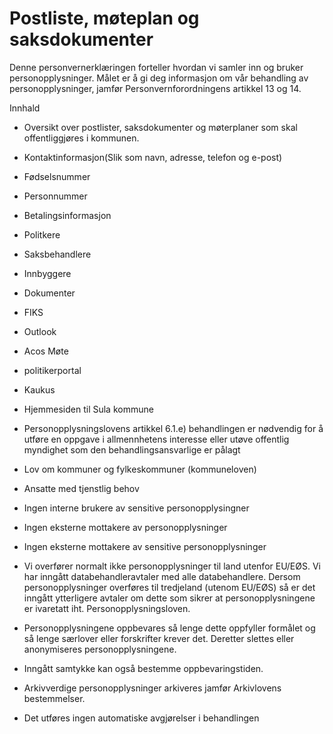 # Postliste, møteplan og saksdokumenter


  

Denne personvernerklæringen forteller hvordan vi samler inn og bruker personopplysninger. Målet er å gi deg informasjon om vår behandling av personopplysninger, jamfør Personvernforordningens artikkel 13 og 14.

  

Innhald

*   Oversikt over postlister, saksdokumenter og møterplaner som skal offentliggjøres i kommunen.  
    
*   Kontaktinformasjon(Slik som navn, adresse, telefon og e-post)  
    
*   Fødselsnummer  
    
*   Personnummer  
    
*   Betalingsinformasjon  
    
*   Politkere  
    
*   Saksbehandlere  
    
*   Innbyggere  
    
*   Dokumenter  
    
*   FIKS  
    
*   Outlook  
    
*   Acos Møte  
    
*   politikerportal  
    
*   Kaukus  
    
*   Hjemmesiden til Sula kommune  
    
*   Personopplysningslovens artikkel 6.1.e) behandlingen er nødvendig for å utføre en oppgave i allmennhetens interesse eller utøve offentlig myndighet som den behandlingsansvarlige er pålagt  
    
*   Lov om kommuner og fylkeskommuner (kommuneloven)  
    
*   Ansatte med tjenstlig behov  
    
*   Ingen interne brukere av sensitive personopplysingner  
    
*   Ingen eksterne mottakere av personopplysninger  
    
*   Ingen eksterne mottakere av sensitive personopplysninger  
    
*   Vi overfører normalt ikke personopplysninger til land utenfor EU/EØS. Vi har inngått databehandleravtaler med alle databehandlere. Dersom personopplysninger overføres til tredjeland (utenom EU/EØS) så er det inngått ytterligere avtaler om dette som sikrer at personopplysningene er ivaretatt iht. Personopplysningsloven.  
    
*   Personopplysningene oppbevares så lenge dette oppfyller formålet og så lenge særlover eller forskrifter krever det. Deretter slettes eller anonymiseres personopplysningene.  
    
*   Inngått samtykke kan også bestemme oppbevaringstiden.  
    
*   Arkivverdige personopplysninger arkiveres jamfør Arkivlovens bestemmelser.  
    
*   Det utføres ingen automatiske avgjørelser i behandlingen
